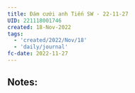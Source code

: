 ```yaml
---
title: Đám cưới anh Tiến SW - 22-11-27
UID: 221118001746
created: 18-Nov-2022
tags:
  - 'created/2022/Nov/18'
  - 'daily/journal'
fc-date: 2022-11-27
---
```

## Notes:


